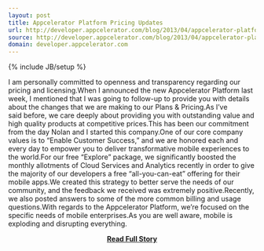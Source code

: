 ```yaml
---
layout: post
title: Appcelerator Platform Pricing Updates
url: http://developer.appcelerator.com/blog/2013/04/appcelerator-platform-pricing-updates.html
source: http://developer.appcelerator.com/blog/2013/04/appcelerator-platform-pricing-updates.html
domain: developer.appcelerator.com
---
```

{% include JB/setup %}<p>I am personally committed to openness and transparency regarding our pricing and licensing.When I announced the new Appcelerator Platform last week, I mentioned that I was going to follow-up to provide you with details about the changes that we are making to our Plans & Pricing.As I’ve said before, we care deeply about providing you with outstanding value and high quality products at competitive prices.This has been our commitment from the day Nolan and I started this company.One of our core company values is to “Enable Customer Success,” and we are honored each and every day to empower you to deliver transformative mobile experiences to the world.For our free “Explore” package, we significantly boosted the monthly allotments of Cloud Services and Analytics recently in order to give the majority of our developers a free “all-you-can-eat” offering for their mobile apps.We created this strategy to better serve the needs of our community, and the feedback we received was extremely positive.Recently, we also posted answers to some of the more common billing and usage questions.With regards to the Appcelerator Platform, we’re focused on the specific needs of mobile enterprises.As you are well aware, mobile is exploding and disrupting everything.</p>
<center><p><a href="http://developer.appcelerator.com/blog/2013/04/appcelerator-platform-pricing-updates.html" style='padding:25px; font-sze:18px; font-weight: bold;'>Read Full Story</a></p></center>
